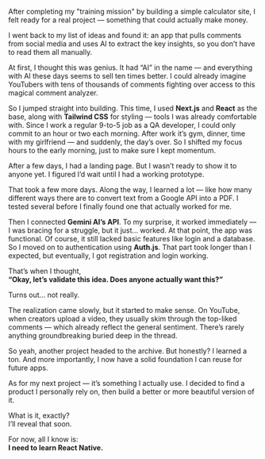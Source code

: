 After completing my "training mission" by building a simple calculator site, I felt ready for a real project — something that could actually make money.

I went back to my list of ideas and found it: an app that pulls comments from social media and uses AI to extract the key insights, so you don’t have to read them all manually.

At first, I thought this was genius. It had “AI” in the name — and everything with AI these days seems to sell ten times better. I could already imagine YouTubers with tens of thousands of comments fighting over access to this magical comment analyzer.

So I jumped straight into building. This time, I used **Next.js** and **React** as the base, along with **Tailwind CSS** for styling — tools I was already comfortable with. Since I work a regular 9-to-5 job as a QA developer, I could only commit to an hour or two each morning. After work it’s gym, dinner, time with my girlfriend — and suddenly, the day’s over. So I shifted my focus hours to the early morning, just to make sure I kept momentum.

After a few days, I had a landing page. But I wasn’t ready to show it to anyone yet. I figured I’d wait until I had a working prototype.

That took a few more days. Along the way, I learned a lot — like how many different ways there are to convert text from a Google API into a PDF. I tested several before I finally found one that actually worked for me.

Then I connected **Gemini AI’s API**. To my surprise, it worked immediately — I was bracing for a struggle, but it just… worked. At that point, the app was functional. Of course, it still lacked basic features like login and a database. So I moved on to authentication using **Auth.js**. That part took longer than I expected, but eventually, I got registration and login working.

That’s when I thought,  
**“Okay, let’s validate this idea. Does anyone actually want this?”**

Turns out… not really.

The realization came slowly, but it started to make sense. On YouTube, when creators upload a video, they usually skim through the top-liked comments — which already reflect the general sentiment. There’s rarely anything groundbreaking buried deep in the thread.

So yeah, another project headed to the archive. But honestly? I learned a ton. And more importantly, I now have a solid foundation I can reuse for future apps.

As for my next project — it’s something I actually use. I decided to find a product I personally rely on, then build a better or more beautiful version of it.

What is it, exactly?  
I’ll reveal that soon.

For now, all I know is:  
**I need to learn React Native.**

